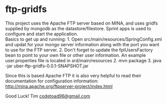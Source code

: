 ftp-gridfs
=========

This project uses the Apache FTP server based on MINA, and uses gridfs supplied by mongodb
as the datastore/filestore.  Sprint apps is used to configure and start the application.  
Basics to get up and running:
	1.  Open src/main/resources/SpringConfig.xml and updat for your mongo server information
	    along with the port you want to use for the FTP server.
	2.  Don't forget to update the fptUsersFactory bean to point to your own file or other
	    user information.  An example user.properties file is located in srd/main/resources
    2.  mvn package
    3.  java -jar uber-ftp-gridfs-0.0.1-SNAPSHOT.jar
    
Since this is based Apache FTP it is also very helpful to read their documentation for 
configuration information:  http://mina.apache.org/ftpserver-project/index.html

Good Luck!
Tim
codetoad96@gmail.com